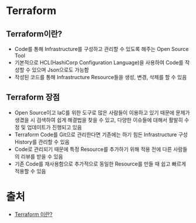 # Terraform


## Terraform이란?
- Code를 통해 Infrastructure를 구성하고 관리할 수 있도록 해주는 Open Source Tool
- 기본적으로 HCL(HashiCorp Configuration Language)을 사용하여 Code를 작성할 수 있으며 Json으로도 가능함
- 작성된 코드를 통해 Infrastructure Resource들을 생성, 변경, 삭제를 할 수 있음


## Terraform 장점
- Open Source이고 IaC를 위한 도구로 많은 사람들이 이용하고 있기 때문에 문제가 생겼을 시 검색하여 쉽게 해결법을 찾을 수 있고, 다양한 이슈들에 대해서 활발히 수정 및 업데이트가 진행되고 있음
- Terraform Code를 Git으로 관리한다면 기존에는 하기 힘든 Infrastructure 구성 History를 관리할 수 있음
- Code로 관리되기 때문에 특정 Resource를 추가하기 위해 적용 전에 다른 사람들의 리뷰를 받을 수 있음
- 기존 Code를 재사용함으로 추가적으로 동일한 Resource를 만들 때 쉽고 빠르게 적용할 수 있음


# 출처
- [Terraform 이란?](https://velog.io/@gentledev10/what-is-the-terraform)